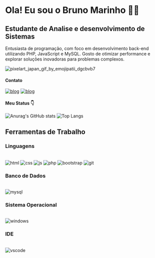 # Ola! Eu sou o Bruno Marinho ✋🏻
## Estudante de Analise e desenvolvimento de Sistemas

Entusiasta de programação, com foco em desenvolvimento back-end utilizando PHP, JavaScript e MySQL. Gosto de otimizar performance e explorar soluções inovadoras para problemas complexos.

![pixelart_japan_gif_by_emojipatii_dgcbvb7](https://github.com/user-attachments/assets/c8e196db-ca37-4499-a16c-68ecf902f279)


#### Contato

[![blog](https://img.shields.io/badge/Instagram-E4405F?style=for-the-badge&logo=instagram&logoColor=white)](https://www.instagram.com/bru_marinho__/)
[![blog](https://img.shields.io/badge/LinkedIn-0077B5?style=for-the-badge&logo=linkedin&logoColor=white)](https://www.linkedin.com/in/bruno-marinho-souza-751640273/)
#### Meu Status 👇
![Anurag's GitHub stats](https://github-readme-stats.vercel.app/api?username=DevCodeBruno&show_icons=true&theme=holi)
![Top Langs](https://github-readme-stats.vercel.app/api/top-langs/?username=DevCodeBruno&layout=compact)

## Ferramentas de Trabalho 
### Linguagens 
<div style="display: inline_block"><br/>
    <img align="center" alt="html" src="https://img.shields.io/badge/HTML5-000000?style=for-the-badge&logo=html5&logoColor=red"/>
    <img align="center" alt="css" src="https://img.shields.io/badge/CSS3-000000?style=for-the-badge&logo=css3&logoColor=blue"/>
    <img align="center" alt="js" src="https://img.shields.io/badge/JavaScript-000000?style=for-the-badge&logo=javascript&logoColor=F7DF1E"/>
    <img align="center" alt="php" src="https://img.shields.io/badge/PHP-000000?style=for-the-badge&logo=php&logoColor=blue"/>
    <img align="center" alt="bootstrap" src="https://img.shields.io/badge/Bootstrap-000000?style=for-the-badge&logo=bootstrap&logoColor=purple"/>    
    <img align="center" alt="git" src="https://img.shields.io/badge/GIT-000000?style=for-the-badge&logo=git&logoColor=red"/>  
    
</div>

### Banco de Dados
<div style="display: inline_block"><br/>
    <img align="center" alt="mysql" src="https://img.shields.io/badge/MySQL-00000F?style=for-the-badge&logo=mysql&logoColor=white"/>
</div>

### Sistema Operacional
<div style="display: inline_block"><br/>
    <img align="center" alt="windows" src="https://img.shields.io/badge/Windows-000000?style=for-the-badge&logo=windows&logoColor=black"/>
</div>

### IDE
<div style="display: inline_block"><br/>
    <img align="center" alt="vscode" src="https://img.shields.io/badge/VS_Code-007ACC?logo=visual-studio-code&logoColor=white&style=for-the-badge"/>
</div>


